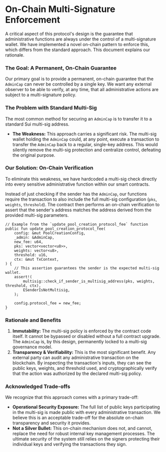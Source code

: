 # On-Chain Multi-Signature Enforcement

A critical aspect of this protocol's design is the guarantee that administrative functions are always under the control of a multi-signature wallet. We have implemented a novel on-chain pattern to enforce this, which differs from the standard approach. This document explains our rationale.

### The Goal: A Permanent, On-Chain Guarantee

Our primary goal is to provide a permanent, on-chain guarantee that the `AdminCap` can never be controlled by a single key. We want any external observer to be able to verify, at any time, that all administrative actions are subject to a multi-signature policy.

### The Problem with Standard Multi-Sig

The most common method for securing an `AdminCap` is to transfer it to a standard Sui multi-sig address.

- **The Weakness:** This approach carries a significant risk. The multi-sig wallet holding the `AdminCap` could, at any point, execute a transaction to transfer the `AdminCap` back to a regular, single-key address. This would silently remove the multi-sig protection and centralize control, defeating the original purpose.

### Our Solution: On-Chain Verification

To eliminate this weakness, we have hardcoded a multi-sig check directly into every sensitive administrative function within our smart contracts.

Instead of just checking if the sender has the `AdminCap`, our functions require the transaction to also include the full multi-sig configuration (`pks`, `weights`, `threshold`). The contract then performs an on-chain verification to assert that the sender's address matches the address derived from the provided multi-sig parameters.

```move
// Example from the `update_pool_creation_protocol_fee` function
public fun update_pool_creation_protocol_fee(
    config: &mut PoolCreationConfig,
    _admin: &AdminCap,
    new_fee: u64,
    pks: vector<vector<u8>>,
    weights: vector<u8>,
    threshold: u16,
    ctx: &mut TxContext,
) {
    // This assertion guarantees the sender is the expected multi-sig wallet.
    assert!(
        multisig::check_if_sender_is_multisig_address(pks, weights, threshold, ctx),
        ESenderIsNotMultisig,
    );

    config.protocol_fee = new_fee;
}
```

### Rationale and Benefits

1.  **Immutability:** The multi-sig policy is enforced by the contract code itself. It cannot be bypassed or disabled without a full contract upgrade. The `AdminCap` is, by this design, permanently locked to a multi-sig governance model.
2.  **Transparency & Verifiability:** This is the most significant benefit. Any external party can audit any administrative transaction on the blockchain. By inspecting the transaction's inputs, they can see the public keys, weights, and threshold used, and cryptographically verify that the action was authorized by the declared multi-sig policy.

### Acknowledged Trade-offs

We recognize that this approach comes with a primary trade-off:

- **Operational Security Exposure:** The full list of public keys participating in the multi-sig is made public with every administrative transaction. We believe this is an acceptable trade-off for the absolute on-chain transparency and security it provides.
- **Not a Silver Bullet:** This on-chain mechanism does not, and cannot, replace the need for robust internal key management processes. The ultimate security of the system still relies on the signers protecting their individual keys and verifying the transactions they sign.
